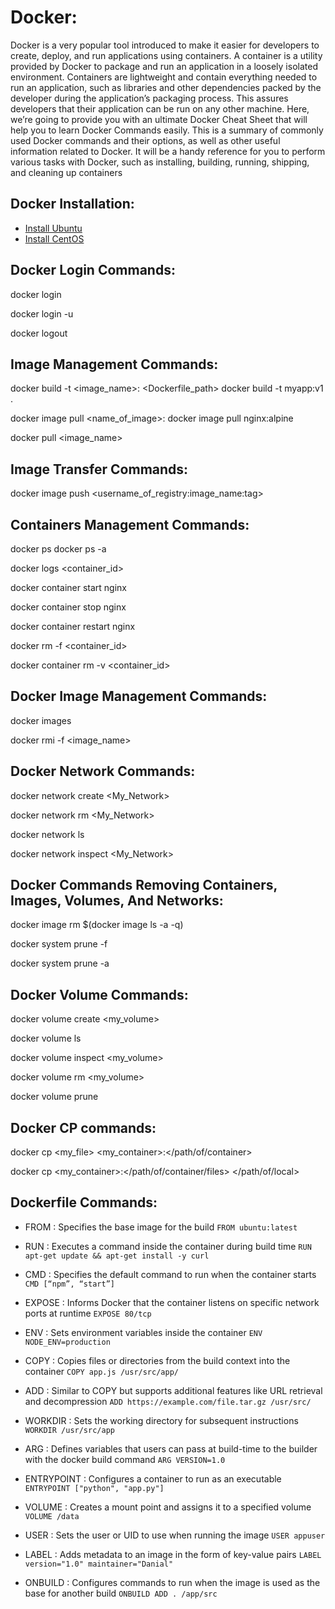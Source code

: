 # Docker:
Docker is a very popular tool introduced to make it easier for developers to create, deploy, and run applications using containers. A container is a utility provided by Docker to package and run an application in a loosely isolated environment. Containers are lightweight and contain everything needed to run an application, such as libraries and other dependencies packed by the developer during the application’s packaging process. This assures developers that their application can be run on any other machine. Here, we’re going to provide you with an ultimate Docker Cheat Sheet that will help you to learn Docker Commands easily.
This is a summary of commonly used Docker commands and their options, as well as other useful information related to Docker. It will be a handy reference for you to perform various tasks with Docker, such as installing, building, running, shipping, and cleaning up containers

## Docker Installation:
- [Install Ubuntu](https://docs.docker.com/engine/install/ubuntu/)
- [Install CentOS](https://docs.docker.com/engine/install/centos/)

## Docker Login Commands:
<!-- Log in to a Registry -->
docker login <registry>
<!-- Login into Docker -->
docker login -u <username>
<!-- Log in to a Registry -->
docker logout <registry>

## Image Management Commands:
<!-- Build an image -->
docker build -t <image_name>:<tag> <Dockerfile_path>
docker build -t myapp:v1 .
<!-- Pulling an Image -->
docker image pull <name_of_image>:<tag>
docker image pull nginx:alpine
<!-- Pull an image from a Docker Hub -->
docker pull <image_name>

## Image Transfer Commands:
<!-- Build an image -->
docker image push <username_of_registry:image_name:tag>

## Containers Management Commands:
<!-- Check the Containers -->
docker ps
docker ps -a
<!-- Container Logs -->
docker logs <container_id>
<!-- Starting Containers -->
docker container start nginx
<!-- Stopping Containers -->
docker container stop nginx
<!-- Restarting Containers -->
docker container restart nginx
<!-- Removing an Containers -->
docker rm -f <container_id>
<!-- Removing a Container and its Volume -->
docker container rm -v <container_id>

## Docker Image Management Commands:
<!-- Listing Images -->
docker images
<!-- Removing an Image -->
docker rmi -f <image_name>

## Docker Network Commands:
<!-- Creating a Network -->
docker network create <My_Network>
<!-- Removing a Network -->
docker network rm <My_Network>
<!-- Listing Networks -->
docker network ls
<!-- Getting Information About a Network -->
docker network inspect <My_Network>

## Docker Commands Removing Containers, Images, Volumes, And Networks:
<!-- Removing all Images -->
docker image rm $(docker image ls -a -q)
<!-- Removing all unused (containers, images, networks and volumes) -->
docker system prune -f
<!-- Clean all -->
docker system prune -a

## Docker Volume Commands:
<!-- Creates a named volume -->
docker volume create <my_volume>
<!-- Lists the available volumes -->
docker volume ls
<!-- Displays detailed information about a volume -->
docker volume inspect <my_volume>
<!-- Removes one or more volumes -->
docker volume rm <my_volume>
<!-- Removes all unused volumes -->
docker volume prune

## Docker CP commands:
<!-- Copies files or directories from the local filesystem to the specified container -->
docker cp <my_file> <my_container>:</path/of/container>
<!-- Copies files or directories from the specified container to the local filesystem -->
docker cp <my_container>:</path/of/container/files> </path/of/local>


## Dockerfile Commands:
- FROM : Specifies the base image for the build
`FROM ubuntu:latest`
- RUN : Executes a command inside the container during build time
`RUN apt-get update && apt-get install -y curl`
- CMD : Specifies the default command to run when the container starts
`CMD [“npm”, “start”]`
- EXPOSE : Informs Docker that the container listens on specific network ports at runtime
`EXPOSE 80/tcp`
- ENV : Sets environment variables inside the container
`ENV NODE_ENV=production`
- COPY : Copies files or directories from the build context into the container
`COPY app.js /usr/src/app/`
- ADD : Similar to COPY but supports additional features like URL retrieval and decompression
`ADD https://example.com/file.tar.gz /usr/src/`
- WORKDIR : Sets the working directory for subsequent instructions
`WORKDIR /usr/src/app`
- ARG : Defines variables that users can pass at build-time to the builder with the docker build command
`ARG VERSION=1.0`
- ENTRYPOINT : Configures a container to run as an executable
`ENTRYPOINT ["python", "app.py"]`
- VOLUME : Creates a mount point and assigns it to a specified volume
`VOLUME /data`
- USER : Sets the user or UID to use when running the image
`USER appuser`


- LABEL : Adds metadata to an image in the form of key-value pairs
`LABEL version="1.0" maintainer="Danial"`
- ONBUILD : Configures commands to run when the image is used as the base for another build
`ONBUILD ADD . /app/src`


